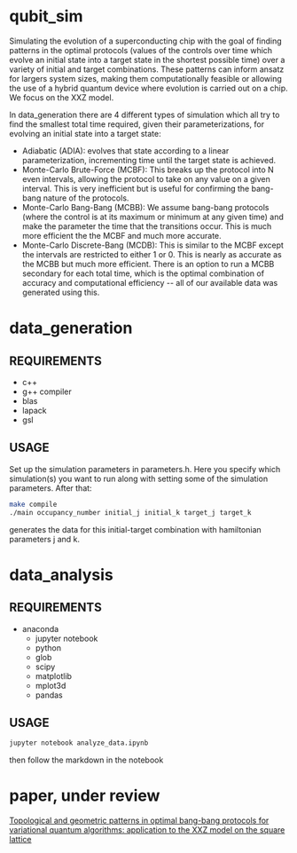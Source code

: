 # qubit_sim
Simulating the evolution of a superconducting chip with the goal of finding patterns in the optimal protocols (values of the controls over time which evolve an initial state into a target state in the shortest possible time) over a variety of initial and target combinations. These patterns can inform ansatz for largers system sizes, making them computationally feasible or allowing the use of a hybrid quantum device where evolution is carried out on a chip. We focus on the XXZ model.

In data_generation there are 4 different types of simulation which all try to find the smallest total time required, given their parameterizations, for evolving an initial state into a target state:
 - Adiabatic (ADIA): evolves that state according to a linear parameterization, incrementing time until the target state is achieved.
 - Monte-Carlo Brute-Force (MCBF): This breaks up the protocol into N even intervals, allowing the protocol to take on any value on a given interval. This is very inefficient but is useful for confirming the bang-bang nature of the protocols.
 - Monte-Carlo Bang-Bang (MCBB): We assume bang-bang protocols (where the control is at its maximum or minimum at any given time) and make the parameter the time that the transitions occur. This is much more efficient the the MCBF and much more accurate.
 - Monte-Carlo Discrete-Bang (MCDB): This is similar to the MCBF except the intervals are restricted to either 1 or 0. This is nearly as accurate as the MCBB but much more efficient. There is an option to run a MCBB secondary for each total time, which is the optimal combination of accuracy and computational efficiency -- all of our available data was generated using this.



# data_generation

## REQUIREMENTS
- c++
- g++ compiler
- blas
- lapack
- gsl

## USAGE
Set up the simulation parameters in parameters.h. Here you specify which simulation(s) you want to run along with setting some of the simulation parameters. After that:
```bash  
make compile
./main occupancy_number initial_j initial_k target_j target_k
```
generates the data for this initial-target combination with hamiltonian parameters j and k.



# data_analysis

## REQUIREMENTS
 - anaconda
     - jupyter notebook
     - python
     - glob 
     - scipy 
     - matplotlib 
     - mplot3d 
     - pandas 
 
 ## USAGE
 ```bash  
jupyter notebook analyze_data.ipynb
```
then follow the markdown in the notebook



# paper, under review
[Topological and geometric patterns in optimal bang-bang protocols for variational quantum algorithms: application to the XXZ model on the square lattice](https://arxiv.org/abs/2012.05476)
